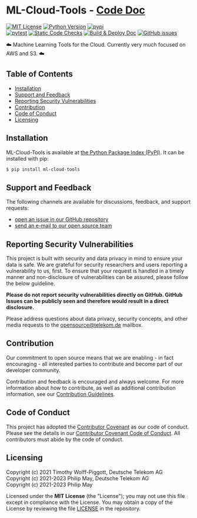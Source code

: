 # ML-Cloud-Tools - [Code Doc](https://telekom.github.io/ml-cloud-tools/)

[![MIT License](https://img.shields.io/github/license/telekom/ml-cloud-tools)](https://github.com/telekom/ml-cloud-tools/blob/main/LICENSE)
[![Python Version](https://img.shields.io/pypi/pyversions/ml-cloud-tools)](https://www.python.org)
[![pypi](https://img.shields.io/pypi/v/ml-cloud-tools.svg)](https://pypi.python.org/pypi/ml-cloud-tools)
<br/>
[![pytest](https://github.com/telekom/ml-cloud-tools/actions/workflows/pytest.yml/badge.svg)](https://github.com/telekom/ml-cloud-tools/actions/workflows/pytest.yml)
[![Static Code Checks](https://github.com/telekom/ml-cloud-tools/actions/workflows/static_checks.yml/badge.svg)](https://github.com/telekom/ml-cloud-tools/actions/workflows/static_checks.yml)
[![Build & Deploy Doc](https://github.com/telekom/ml-cloud-tools/actions/workflows/build_deploy_doc.yml/badge.svg)](https://github.com/telekom/ml-cloud-tools/actions/workflows/build_deploy_doc.yml)
[![GitHub issues](https://img.shields.io/github/issues-raw/telekom/ml-cloud-tools)](https://github.com/telekom/ml-cloud-tools/issues)

☁️ Machine Learning Tools for the Cloud. Currently very much focused on AWS and S3. ☁️

## Table of Contents

- [Installation](#installation)
- [Support and Feedback](#support-and-feedback)
- [Reporting Security Vulnerabilities](#reporting-security-vulnerabilities)
- [Contribution](#contribution)
- [Code of Conduct](#code-of-conduct)
- [Licensing](#licensing)

## Installation

ML-Cloud-Tools is available at [the Python Package Index (PyPI)](https://pypi.org/project/ml-cloud-tools/).
It can be installed with pip:

```bash
$ pip install ml-cloud-tools
```

## Support and Feedback

The following channels are available for discussions, feedback, and support requests:

- [open an issue in our GitHub repository](https://github.com/telekom/ml-cloud-tools/issues/new/choose)
- [send an e-mail to our open source team](mailto:opensource@telekom.de)

## Reporting Security Vulnerabilities

This project is built with security and data privacy in mind to ensure your data is safe.
We are grateful for security researchers and users reporting a vulnerability to us, first.
To ensure that your request is handled in a timely manner and non-disclosure of vulnerabilities
can be assured, please follow the below guideline.

**Please do not report security vulnerabilities directly on GitHub.
GitHub Issues can be publicly seen and therefore would result in a direct disclosure.**

Please address questions about data privacy, security concepts,
and other media requests to the [opensource@telekom.de](mailto:opensource@telekom.de) mailbox.

## Contribution

Our commitment to open source means that we are enabling - in fact encouraging - all interested
parties to contribute and become part of our developer community.

Contribution and feedback is encouraged and always welcome. For more information about how to
contribute, as well as additional contribution information, see our
[Contribution Guidelines](https://github.com/telekom/ml-cloud-tools/blob/main/CONTRIBUTING.md).

## Code of Conduct

This project has adopted the [Contributor Covenant](https://www.contributor-covenant.org/)
as our code of conduct. Please see the details in our
[Contributor Covenant Code of Conduct](https://github.com/telekom/ml-cloud-tools/blob/main/CODE_OF_CONDUCT.md).
All contributors must abide by the code of conduct.

## Licensing

Copyright (c) 2021 Timothy Wolff-Piggott, Deutsche Telekom AG<br/>
Copyright (c) 2021-2023 Philip May, Deutsche Telekom AG<br/>
Copyright (c) 2021-2023 Philip May

Licensed under the **MIT License** (the "License"); you may not use this file except in compliance with the License.
You may obtain a copy of the License by reviewing the file
[LICENSE](https://github.com/telekom/ml-cloud-tools/blob/main/LICENSE) in the repository.
